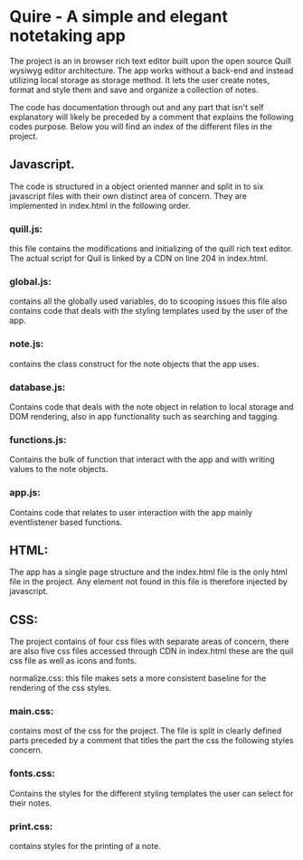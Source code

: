 # Quire - A simple and elegant notetaking app
The project is an in browser rich text editor built upon the open source Quill wysiwyg editor architecture. The app works without a back-end and instead utilizing local storage as storage method. It lets the user create notes, format and style them and save and organize a collection of notes.

The code has documentation through out and any part that isn't self explanatory will likely be preceded by a comment that explains the following codes purpose. Below you will find an index of the different files in the project.


## Javascript.

The code is structured in a object oriented manner and split in to six javascript files with their own distinct area of concern. They are implemented in index.html in the following order.

### quill.js: 
this file contains the modifications and initializing of the quill rich text editor. The actual script for Quil is linked by a CDN on line 204 in index.html.

### global.js: 
contains all the globally used variables, do to scooping issues this file also contains code that deals with the styling templates used by the user of the app.

### note.js: 
contains the class construct for the note objects that the app uses.

### database.js: 
Contains code that deals with the note object in relation to local storage and DOM rendering, also in app functionality such as searching and tagging.

### functions.js: 
Contains the bulk of function that interact with the app and with writing values to the note objects.

### app.js: 
Contains code that relates to user interaction with the app mainly eventlistener based functions.


## HTML: 
The app has a single page structure and the index.html file is the only html file in the project. Any element not found in this file is therefore injected by javascript.


## CSS: 
The project contains of four css files with separate areas of concern, there are also five css files accessed through CDN in index.html these are the quil css file as well as icons and fonts.

normalize.css: this file makes sets a more consistent baseline for the rendering of the css styles.

### main.css: 
contains most of the css for the project. The file is split in clearly defined parts preceded by a comment that titles the part the css the following styles concern.

### fonts.css: 
Contains the styles for the different styling templates the user can select for their notes.

### print.css: 
contains styles for the printing of a note.
